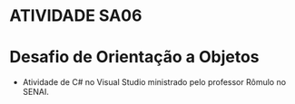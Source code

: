 # ATIVIDADE SA06
# Desafio de Orientação a Objetos

- Atividade de C# no Visual Studio ministrado pelo professor Rômulo no SENAI.
